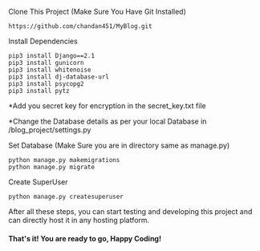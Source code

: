 Clone This Project (Make Sure You Have Git Installed)
```
https://github.com/chandan451/MyBlog.git
```
Install Dependencies 

```
pip3 install Django==2.1
pip3 install gunicorn
pip3 install whitenoise
pip3 install dj-database-url
pip3 install psycopg2
pip3 install pytz
```
*Add you secret key for encryption in the secret_key.txt file

*Change the Database details as per your local Database in /blog_project/settings.py

Set Database (Make Sure you are in directory same as manage.py)
```
python manage.py makemigrations
python manage.py migrate
```
Create SuperUser 
```
python manage.py createsuperuser
```

After all these steps, you can start testing and developing this project and can directly host it in any hosting platform. 

#### That's it! You are ready to go, Happy Coding!

